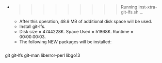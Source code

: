 * >>>>>>>>> Running inst-xtra-git-lfs.sh ...
  * After this operation, 48.6 MB of additional disk space will be used.
  * Install git-lfs.
  * Disk size = 4744228K. Space Used = 51868K. Runtime = 00:00:00:03.
  * The following NEW packages will be installed:
  ```bash
git git-lfs git-man liberror-perl libgo13
  ```
